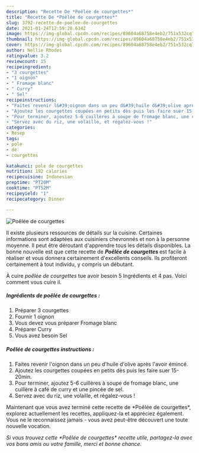 ```yaml
---
description: "Recette De *Poêlée de courgettes*"
title: "Recette De *Poêlée de courgettes*"
slug: 3792-recette-de-poelee-de-courgettes
date: 2021-01-24T12:59:28.634Z
image: https://img-global.cpcdn.com/recipes/89604a68758e4eb2/751x532cq70/poelee-de-courgettes-photo-principale-de-la-recette.jpg
thumbnail: https://img-global.cpcdn.com/recipes/89604a68758e4eb2/751x532cq70/poelee-de-courgettes-photo-principale-de-la-recette.jpg
cover: https://img-global.cpcdn.com/recipes/89604a68758e4eb2/751x532cq70/poelee-de-courgettes-photo-principale-de-la-recette.jpg
author: Nellie Rhodes
ratingvalue: 3.2
reviewcount: 15
recipeingredient:
- "3 courgettes"
- "1 oignon"
- " Fromage blanc"
- " Curry"
- " Sel"
recipeinstructions:
- "Faites revenir l&#39;oignon dans un peu d&#39;huile d&#39;olive après l&#39;avoir émincé."
- "Ajoutez les courgettes coupées en petits dès puis les faire suer 15-20min."
- "Pour terminer, ajoutez 5-6 cuillères à soupe de fromage blanc, une cuillère à café de curry et une pincée de sel."
- "Servez avec du riz, une volaille, et régalez-vous !"
categories:
- Resep
tags:
- pole
- de
- courgettes

katakunci: pole de courgettes 
nutrition: 192 calories
recipecuisine: Indonesian
preptime: "PT20M"
cooktime: "PT52M"
recipeyield: "1"
recipecategory: Dinner

---
```



![*Poêlée de courgettes*](https://img-global.cpcdn.com/recipes/89604a68758e4eb2/751x532cq70/poelee-de-courgettes-photo-principale-de-la-recette.jpg)

Il existe plusieurs ressources de détails sur la cuisine. Certaines informations sont adaptées aux cuisiniers chevronnés et non à la personne moyenne. Il peut être déroutant d'apprendre tous les détails disponibles. La bonne nouvelle est que cette recette de <strong> *Poêlée de courgettes* </strong> est facile à réaliser et vous donnera certainement d'excellents conseils. Ils profiteront certainement à tout individu, y compris un débutant.

<!--inarticleads1-->

À cuire *poêlée de courgettes* tue avoir besoin 5 Ingrédients et 4 pas. Voici comment vous cuire il.

##### Ingrédients de *poêlée de courgettes* :

1. Préparer 3 courgettes
1. Fournir 1 oignon
1. Vous devez vous préparer  Fromage blanc
1. Préparer  Curry
1. Vous avez besoin  Sel




<!--inarticleads2-->

##### *Poêlée de courgettes* instructions :

1. Faites revenir l&#39;oignon dans un peu d&#39;huile d&#39;olive après l&#39;avoir émincé.
1. Ajoutez les courgettes coupées en petits dès puis les faire suer 15-20min.
1. Pour terminer, ajoutez 5-6 cuillères à soupe de fromage blanc, une cuillère à café de curry et une pincée de sel.
1. Servez avec du riz, une volaille, et régalez-vous !




<!--inarticleads1-->

<p>
Maintenant que vous avez terminé cette recette de *Poêlée de courgettes*, explorez actuellement les recettes, appliquez-la et appréciez également. Vous ne le reconnaissez jamais - vous avez peut-être découvert une toute nouvelle vocation.
</p>

<p>
<i>Si vous trouvez cette *Poêlée de courgettes* recette utile, partagez-la avec vos bons amis ou votre famille, merci et bonne chance.</i>
</p>
